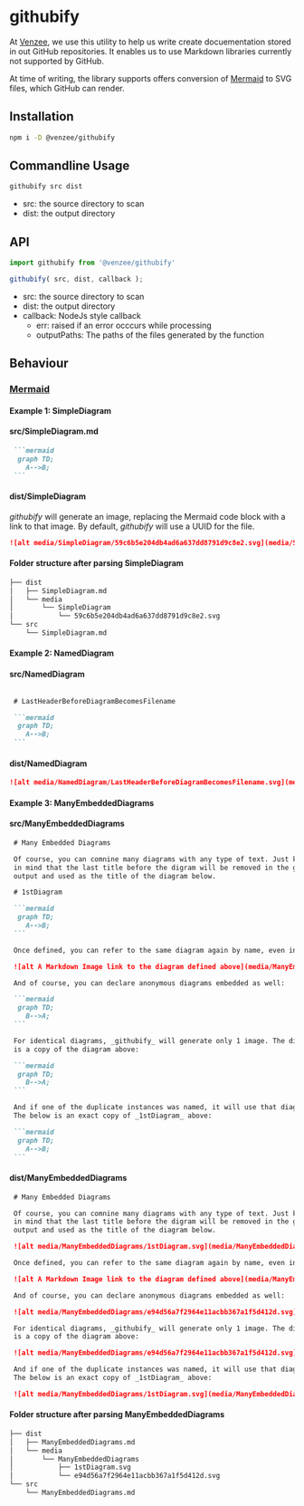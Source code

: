 # githubify

At [Venzee](https://www.venzee.com]), we use this utility to help us write create docuementation stored in out GitHub repositories. It enables us to use Markdown libraries currently not supported by GitHub.

At time of writing, the library supports offers conversion of [Mermaid](https://mermaidjs.github.io/) to SVG files, which GitHub can render.

## Installation

```bash
npm i -D @venzee/githubify
```

## Commandline Usage

```bash
githubify src dist
```

* src: the source directory to scan
* dist: the output directory

## API

```javascript
import githubify from '@venzee/githubify'

githubify( src, dist, callback );
```

* src: the source directory to scan
* dist: the output directory
* callback: NodeJs style callback
  * err: raised if an error occcurs while processing
  * outputPaths: The paths of the files generated by the function

## Behaviour

### [Mermaid](https://mermaidjs.github.io/)

#### Example 1: SimpleDiagram

#### src/SimpleDiagram.md

````markdown
 ```mermaid
  graph TD;
    A-->B;
 ```
````

#### dist/SimpleDiagram

_githubify_ will generate an image, replacing the Mermaid code block with a
link to that image. By default, _githubify_ will use a UUID for the file.

````markdown
![alt media/SimpleDiagram/59c6b5e204db4ad6a637dd8791d9c8e2.svg](media/SimpleDiagram/59c6b5e204db4ad6a637dd8791d9c8e2.svg)
````

#### Folder structure after parsing SimpleDiagram

```bash
├── dist
│   ├── SimpleDiagram.md
│   └── media
│       └── SimpleDiagram
│           └── 59c6b5e204db4ad6a637dd8791d9c8e2.svg
└── src
    └── SimpleDiagram.md
```

#### Example 2: NamedDiagram

#### src/NamedDiagram

````markdown

 # LastHeaderBeforeDiagramBecomesFilename

 ```mermaid
  graph TD;
    A-->B;
 ```
````

#### dist/NamedDiagram

```markdown
![alt media/NamedDiagram/LastHeaderBeforeDiagramBecomesFilename.svg](media/NamedDiagram/LastHeaderBeforeDiagramBecomesFilename.svg)
```

#### Example 3: ManyEmbeddedDiagrams

#### src/ManyEmbeddedDiagrams

````markdown
 # Many Embedded Diagrams

 Of course, you can comnine many diagrams with any type of text. Just keep
 in mind that the last title before the digram will be removed in the generated
 output and used as the title of the diagram below.

 # 1stDiagram

 ```mermaid
  graph TD;
    A-->B;
 ```

 Once defined, you can refer to the same diagram again by name, even in the source:

 ![alt A Markdown Image link to the diagram defined above](media/ManyEmbeddedDiagrams/1stDiagram.svg)

 And of course, you can declare anonymous diagrams embedded as well:

 ```mermaid
  graph TD;
    B-->A;
 ```

 For identical diagrams, _githubify_ will generate only 1 image. The diagram below
 is a copy of the diagram above:

 ```mermaid
  graph TD;
    B-->A;
 ```

 And if one of the duplicate instances was named, it will use that diagram's name.
 The below is an exact copy of _1stDiagram_ above:

 ```mermaid
  graph TD;
    A-->B;
 ```
````

#### dist/ManyEmbeddedDiagrams

````markdown
 # Many Embedded Diagrams

 Of course, you can comnine many diagrams with any type of text. Just keep
 in mind that the last title before the digram will be removed in the generated
 output and used as the title of the diagram below.

 ![alt media/ManyEmbeddedDiagrams/1stDiagram.svg](media/ManyEmbeddedDiagrams/1stDiagram.svg)

 Once defined, you can refer to the same diagram again by name, even in the source:

 ![alt A Markdown Image link to the diagram defined above](media/ManyEmbeddedDiagrams/1stDiagram.svg)

 And of course, you can declare anonymous diagrams embedded as well:

 ![alt media/ManyEmbeddedDiagrams/e94d56a7f2964e11acbb367a1f5d412d.svg](media/ManyEmbeddedDiagrams/e94d56a7f2964e11acbb367a1f5d412d.svg)

 For identical diagrams, _githubify_ will generate only 1 image. The diagram below
 is a copy of the diagram above:

 ![alt media/ManyEmbeddedDiagrams/e94d56a7f2964e11acbb367a1f5d412d.svg](media/ManyEmbeddedDiagrams/e94d56a7f2964e11acbb367a1f5d412d.svg)

 And if one of the duplicate instances was named, it will use that diagram's name.
 The below is an exact copy of _1stDiagram_ above:

 ![alt media/ManyEmbeddedDiagrams/1stDiagram.svg](media/ManyEmbeddedDiagrams/1stDiagram.svg)
````

#### Folder structure after parsing ManyEmbeddedDiagrams

```bash
├── dist
│   ├── ManyEmbeddedDiagrams.md
│   └── media
│       └── ManyEmbeddedDiagrams
│           ├── 1stDiagram.svg
│           └── e94d56a7f2964e11acbb367a1f5d412d.svg
└── src
    └── ManyEmbeddedDiagrams.md
```